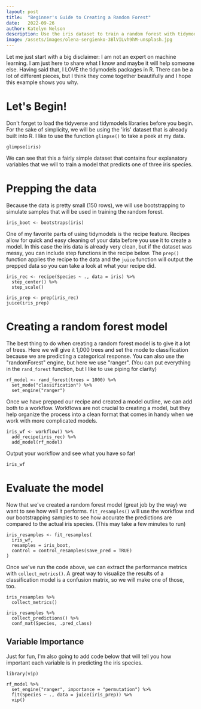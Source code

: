 ```yaml
---
layout: post
title:  "Beginner's Guide to Creating a Random Forest"
date:   2022-09-26
author: Katelyn Nelson
description: Use the iris dataset to train a random forest with tidymodels in R
image: /assets/images/olena-sergienko-3BlVILvh9hM-unsplash.jpg
---
```


Let me just start with a big disclaimer: I am not an expert on machine learning. I am just here to share what I know and maybe it will help someone else. Having said that, I LOVE the tidymodels packages in R. There can be a lot of different pieces, but I think they come together beautifully and I hope this example shows you why.

# Let's Begin!

Don't forget to load the tidyverse and tidymodels libraries before you begin.
For the sake of simplicity, we will be using the 'iris' dataset that is already built into R. I like to use the function `glimpse()` to take a peek at my data.
```
glimpse(iris)
```
We can see that this a fairly simple dataset that contains four explanatory variables that we will to train a model that predicts one of three iris species.

# Prepping the data

Because the data is pretty small (150 rows), we will use bootstrapping to simulate samples that will be used in training the random forest.
```
iris_boot <- bootstraps(iris)
```
One of my favorite parts of using tidymodels is the recipe feature. Recipes allow for quick and easy cleaning of your data before you use it to create a model. In this case the iris data is already very clean, but if the dataset was messy, you can include step functions in the recipe below. The `prep()` function applies the recipe to the data and the `juice` function will output the prepped data so you can take a look at what your recipe did.

```
iris_rec <- recipe(Species ~ ., data = iris) %>%
  step_center() %>%
  step_scale()

iris_prep <- prep(iris_rec)
juice(iris_prep)
```

# Creating a random forest model

The best thing to do when creating a random forest model is to give it a lot of trees. Here we will give it 1,000 trees and set the mode to classification because we are predicting a categorical response. You can also use the "randomForest" engine, but here we use "ranger". 
(You can put everything in the `rand_forest` function, but I like to use piping for clarity)
```
rf_model <- rand_forest(trees = 1000) %>%
  set_mode("classification") %>%
  set_engine("ranger")
```
Once we have prepped our recipe and created a model outline, we can add both to a workflow. Workflows are not crucial to creating a model, but they help organize the process into a clean format that comes in handy when we work with more complicated models.
```
iris_wf <- workflow() %>%
  add_recipe(iris_rec) %>%
  add_model(rf_model)
```
Output your workflow and see what you have so far!
```
iris_wf
```

# Evaluate the model

Now that we've created a random forest model (great job by the way) we want to see how well it performs. `fit_resamples()` will use the workflow and our bootstrapping samples to see how accurate the predictions are compared to the actual iris species.
(This may take a few minutes to run)
```
iris_resamples <- fit_resamples(
  iris_wf,
  resamples = iris_boot,
  control = control_resamples(save_pred = TRUE)
)
```
Once we've run the code above, we can extract the performance metrics with `collect_metrics()`. A great way to visualize the results of a classification model is a confusion matrix, so we will make one of those, too.
```
iris_resamples %>%
  collect_metrics()

iris_resamples %>%
  collect_predictions() %>%
  conf_mat(Species, .pred_class)
```

## Variable Importance

Just for fun, I'm also going to add code below that will tell you how important each variable is in predicting the iris species.

```
library(vip)

rf_model %>%
  set_engine("ranger", importance = "permutation") %>%
  fit(Species ~ ., data = juice(iris_prep)) %>%
  vip()
```
